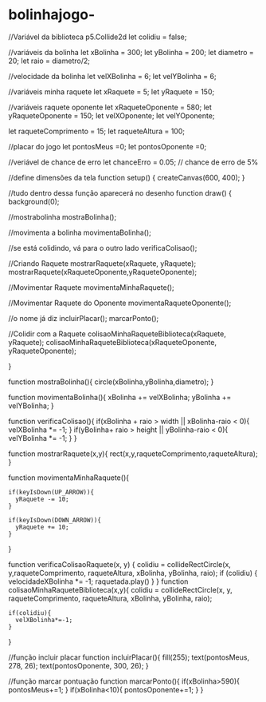 # bolinhajogo-

//Variável da biblioteca p5.Collide2d
let colidiu = false;

//variáveis da bolinha
let xBolinha = 300;
let yBolinha = 200;
let diametro = 20;
let raio = diametro/2;

//velocidade da bolinha
let velXBolinha = 6;
let velYBolinha = 6;

//variáveis minha raquete
let xRaquete = 5;
let yRaquete = 150;

//variáveis raquete oponente
let xRaqueteOponente = 580;
let yRaqueteOponente = 150;
let velXOponente;
let velYOponente;

let raqueteComprimento = 15;
let raqueteAltura = 100;

//placar do jogo
let pontosMeus =0;
let pontosOponente =0;

//veriável de chance de erro
let chanceErro = 0.05; // chance de erro de 5%


//define dimensões da tela
function setup() {
  createCanvas(600, 400);
}

//tudo dentro dessa função aparecerá no desenho
function draw() {
  background(0);

  //mostrabolinha
  mostraBolinha();

  //movimenta a bolinha
  movimentaBolinha();

  //se está colidindo, vá para o outro lado
  verificaColisao();

  //Criando Raquete
  mostrarRaquete(xRaquete, yRaquete);
  mostrarRaquete(xRaqueteOponente,yRaqueteOponente);

  //Movimentar Raquete
  movimentaMinhaRaquete();

  //Movimentar Raquete do Oponente
movimentaRaqueteOponente();

  //o nome já diz
  incluirPlacar();
  marcarPonto();

  //Colidir com a Raquete
  colisaoMinhaRaqueteBiblioteca(xRaquete, yRaquete);
  colisaoMinhaRaqueteBiblioteca(xRaqueteOponente, yRaqueteOponente);

}

function mostraBolinha(){
  circle(xBolinha,yBolinha,diametro);
}

 function movimentaBolinha(){
      xBolinha += velXBolinha;
      yBolinha += velYBolinha;
  }

  function verificaColisao(){
      if(xBolinha + raio > width || xBolinha-raio < 0){
      velXBolinha *= -1;
      }
      if(yBolinha+ raio > height || yBolinha-raio < 0){
      velYBolinha *= -1;
      }
  }

  function mostrarRaquete(x,y){
    rect(x,y,raqueteComprimento,raqueteAltura);
  }

  function movimentaMinhaRaquete(){

    if(keyIsDown(UP_ARROW)){
      yRaquete -= 10;
    }

    if(keyIsDown(DOWN_ARROW)){
      yRaquete += 10;
    }
  }

 function verificaColisaoRaquete(x, y) { 
   colidiu = collideRectCircle(x, y,raqueteComprimento, raqueteAltura, xBolinha, yBolinha, raio); if (colidiu) { velocidadeXBolinha *= -1; raquetada.play() } 
    }
  function colisaoMinhaRaqueteBiblioteca(x,y){
    colidiu = 
      collideRectCircle(x, y, raqueteComprimento, raqueteAltura, xBolinha, yBolinha, raio);

    if(colidiu){
      velXBolinha*=-1;
    }
  }

//função incluir placar
 function incluirPlacar(){
      fill(255);
      text(pontosMeus, 278, 26);
      text(pontosOponente, 300, 26);
    }

//função marcar pontuação
  function marcarPonto(){
    if(xBolinha>590){
      pontosMeus+=1;
    }
    if(xBolinha<10){
      pontosOponente+=1;
    }
  }
